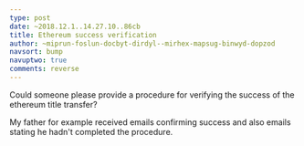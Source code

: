 ```yaml
---
type: post
date: ~2018.12.1..14.27.10..86cb
title: Ethereum success verification
author: ~miprun-foslun-docbyt-dirdyl--mirhex-mapsug-binwyd-dopzod
navsort: bump
navuptwo: true
comments: reverse
---
```


Could someone please provide a procedure for verifying the success of the ethereum title transfer?

My father for example received emails confirming success and also emails stating he hadn't completed the procedure.